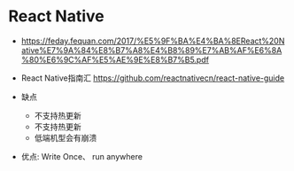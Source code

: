 # React Native

- <https://feday.fequan.com/2017/%E5%9F%BA%E4%BA%8EReact%20Native%E7%9A%84%E8%B7%A8%E4%B8%89%E7%AB%AF%E6%8A%80%E6%9C%AF%E5%AE%9E%E8%B7%B5.pdf>

- React Native指南汇 <https://github.com/reactnativecn/react-native-guide>

- 缺点

  - 不支持热更新
  - 不支持热更新
  - 低端机型会有崩溃

- 优点: Write Once、 run anywhere
